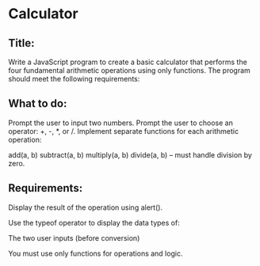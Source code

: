 # Calculator

## Title:

Write a JavaScript program to create a basic calculator that performs the four fundamental arithmetic operations using only functions. The program should meet the following requirements:

## What to do:
Prompt the user to input two numbers.
Prompt the user to choose an operator: +, -, *, or /.
Implement separate functions for each arithmetic operation:

add(a, b)
subtract(a, b)
multiply(a, b)
divide(a, b) – must handle division by zero.

## Requirements:

Display the result of the operation using alert().

Use the typeof operator to display the data types of:

The two user inputs (before conversion)

You must use only functions for operations and logic.

